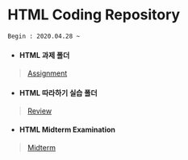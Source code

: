 # HTML Coding Repository

```
Begin : 2020.04.28 ~
```

+ #### HTML 과제 폴더
> [Assignment](https://github.com/narinn-star/HTML/tree/master/Assignment)

+ #### HTML 따라하기 실습 폴더
> [Review](https://github.com/narinn-star/HTML/tree/master/Review)

+ #### HTML Midterm Examination

> [Midterm](https://github.com/narinn-star/HTML/tree/master/Midterm)
